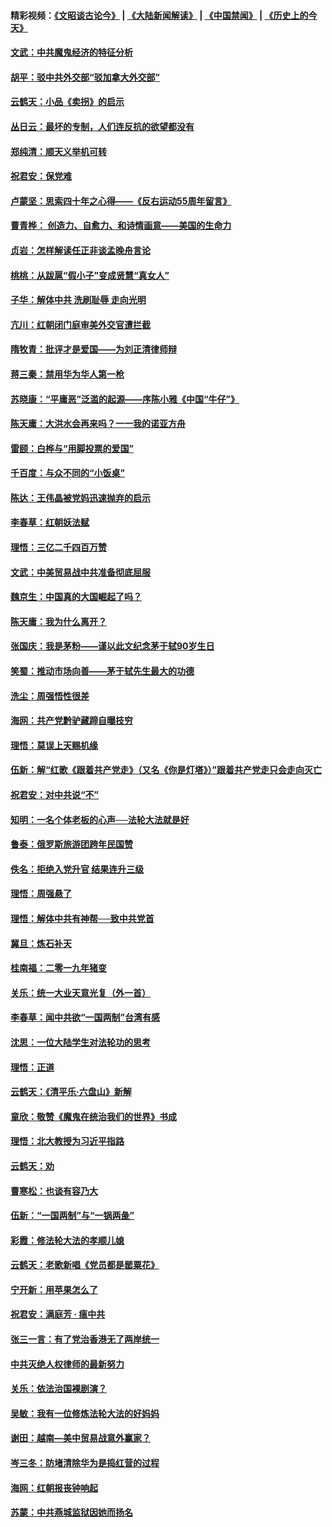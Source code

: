 #### 精彩视频：[《文昭谈古论今》](https://github.com/gfw-breaker/wenzhao/blob/master/README.md?t=01200330) | [《大陆新闻解读》](https://github.com/gfw-breaker/ntdtv-comedy/blob/master/README.md?t=01200330) | [《中国禁闻》](https://github.com/gfw-breaker/ntdtv-news/blob/master/README.md?t=01200330) | [《历史上的今天》](https://github.com/gfw-breaker/today-in-history/blob/master/README.md?t=01200330) 

#### [文武：中共魔鬼经济的特征分析](../pages/nsc993/n10987387.md?t=01200330) 

#### [胡平：驳中共外交部“驳加拿大外交部”](../pages/nsc993/n10987378.md?t=01200330) 

#### [云鹤天：小品《卖拐》的启示](../pages/nsc993/n10984392.md?t=01200330) 

#### [丛日云：最坏的专制，人们连反抗的欲望都没有](../pages/nsc993/n10984377.md?t=01200330) 

#### [郑纯清：顺天义举机可转](../pages/nsc993/n10984369.md?t=01200330) 

#### [祝君安：保党难](../pages/nsc993/n10984362.md?t=01200330) 

#### [卢蒙坚：思索四十年之心得——《反右运动55周年留言》](../pages/nsc993/n10984355.md?t=01200330) 

#### [曹青桦： 创造力、自愈力、和诗情画意——美国的生命力](../pages/nsc993/n10984216.md?t=01200330) 

#### [贞岩：怎样解读任正非谈孟晚舟言论](../pages/nsc993/n10984650.md?t=01200330) 

#### [桃桃：从跋扈“假小子”变成贤慧“真女人”](../pages/nsc993/n10984416.md?t=01200330) 

#### [子华：解体中共 洗刷耻辱 走向光明](../pages/nsc993/n10984019.md?t=01200330) 

#### [亢川：红朝闭门庭审美外交官遭拦截](../pages/nsc993/n10984050.md?t=01200330) 

#### [隋牧青：批评才是爱国——为刘正清律师辩](../pages/nsc993/n10983057.md?t=01200330) 

#### [蒋三秦：禁用华为华人第一枪](../pages/nsc993/n10982973.md?t=01200330) 

#### [苏晓康：“平庸恶”泛滥的起源——序陈小雅《中国“牛仔”》](../pages/nsc993/n10982008.md?t=01200330) 

#### [陈天庸：大洪水会再来吗？一一我的诺亚方舟](../pages/nsc993/n10981086.md?t=01200330) 

#### [雷颐：白桦与“用脚投票的爱国”](../pages/nsc993/n10981048.md?t=01200330) 

#### [千百度：与众不同的“小饭桌”](../pages/nsc993/n10978639.md?t=01200330) 

#### [陈达：王伟晶被党妈迅速抛弃的启示](../pages/nsc993/n10976450.md?t=01200330) 

#### [李春草：红朝妖法赋](../pages/nsc993/n10976387.md?t=01200330) 

#### [理悟：三亿二千四百万赞](../pages/nsc993/n10975966.md?t=01200330) 

#### [文武：中美贸易战中共准备彻底屈服](../pages/nsc993/n10974571.md?t=01200330) 

#### [魏京生：中国真的大国崛起了吗？](../pages/nsc993/n10974530.md?t=01200330) 

#### [陈天庸：我为什么离开？](../pages/nsc993/n10974493.md?t=01200330) 

#### [张国庆：我是茅粉——谨以此文纪念茅于轼90岁生日](../pages/nsc993/n10974477.md?t=01200330) 

#### [笑蜀：推动市场向善——茅于轼先生最大的功德](../pages/nsc993/n10974451.md?t=01200330) 

#### [洗尘：周强悟性很差](../pages/nsc993/n10973701.md?t=01200330) 

#### [海网：共产党黔驴藏蹄自曝技穷](../pages/nsc993/n10969562.md?t=01200330) 

#### [理悟：莫误上天赐机缘](../pages/nsc993/n10969514.md?t=01200330) 

#### [伍新：解“红歌《跟着共产党走》（又名《你是灯塔》）”跟着共产党走只会走向灭亡](../pages/nsc993/n10969074.md?t=01200330) 

#### [祝君安：对中共说“不”](../pages/nsc993/n10968464.md?t=01200330) 

#### [知明：一名个体老板的心声──法轮大法就是好](../pages/nsc993/n10967473.md?t=01200330) 

#### [鲁泰：俄罗斯旅游团跨年民国赞](../pages/nsc993/n10967035.md?t=01200330) 

#### [佚名：拒绝入党升官  结果连升三级](../pages/nsc993/n10965069.md?t=01200330) 

#### [理悟：周强悬了](../pages/nsc993/n10965044.md?t=01200330) 

#### [理悟：解体中共有神帮──致中共党首](../pages/nsc993/n10963824.md?t=01200330) 

#### [冀旦：炼石补天](../pages/nsc993/n10963818.md?t=01200330) 

#### [桂南福：二零一九年猪变](../pages/nsc993/n10963774.md?t=01200330) 

#### [关乐：统一大业天意光复（外一首）](../pages/nsc993/n10963765.md?t=01200330) 

#### [李春草：闻中共欲“一国两制”台湾有感](../pages/nsc993/n10963761.md?t=01200330) 

#### [沈思：一位大陆学生对法轮功的思考](../pages/nsc993/n10960706.md?t=01200330) 

#### [理悟：正道](../pages/nsc993/n10960529.md?t=01200330) 

#### [云鹤天：《清平乐‧六盘山》新解](../pages/nsc993/n10959258.md?t=01200330) 

#### [童欣：敬赞《魔鬼在统治我们的世界》书成](../pages/nsc993/n10959244.md?t=01200330) 

#### [理悟：北大教授为习近平指路](../pages/nsc993/n10959234.md?t=01200330) 

#### [云鹤天：劝](../pages/nsc993/n10959226.md?t=01200330) 

#### [曹寒松：也谈有容乃大](../pages/nsc993/n10959191.md?t=01200330) 

#### [伍新：“一国两制”与“一锅两彘”](../pages/nsc993/n10958297.md?t=01200330) 

#### [彩霞：修法轮大法的孝顺儿媳](../pages/nsc993/n10958333.md?t=01200330) 

#### [云鹤天：老歌新唱《党员都是罂粟花》](../pages/nsc993/n10958225.md?t=01200330) 

#### [宁开新：用苹果怎么了](../pages/nsc993/n10955962.md?t=01200330) 

#### [祝君安：满庭芳 · 瘟中共](../pages/nsc993/n10955949.md?t=01200330) 

#### [张三一言：有了党治香港无了两岸统一](../pages/nsc993/n10955943.md?t=01200330) 

#### [中共灭绝人权律师的最新努力](../pages/nsc993/n10954725.md?t=01200330) 

#### [关乐：依法治国裸剧演？](../pages/nsc993/n10952420.md?t=01200330) 

#### [吴敏：我有一位修炼法轮大法的好妈妈](../pages/nsc993/n10952484.md?t=01200330) 

#### [谢田：越南—美中贸易战意外赢家？](../pages/nsc993/n10940351.md?t=01200330) 

#### [岑三冬：防堵清除华为是捣红营的过程](../pages/nsc993/n10952342.md?t=01200330) 

#### [海网：红朝报丧钟响起](../pages/nsc993/n10951480.md?t=01200330) 

#### [苏蒙：中共燕城监狱因她而扬名](../pages/nsc993/n10951476.md?t=01200330) 

